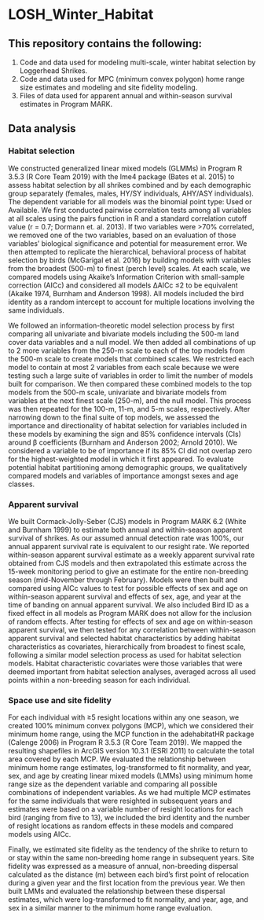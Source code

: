 # LOSH_Winter_Habitat

## This repository contains the following:
1) Code and data used for modeling multi-scale, winter habitat selection by Loggerhead Shrikes.
2) Code and data used for MPC (minimum convex polygon) home range size estimates and modeling and site fidelity modeling.
3) Files of data used for apparent annual and within-season survival estimates in Program MARK.


## Data analysis

### Habitat selection

We constructed generalized linear mixed models (GLMMs) in Program R 3.5.3 (R Core Team 2019) with the lme4 package (Bates et al. 2015) to assess habitat selection by all shrikes combined and by each demographic group separately (females, males, HY/SY individuals, AHY/ASY individuals). The dependent variable for all models was the binomial point type: Used or Available. We first conducted pairwise correlation tests among all variables at all scales using the pairs function in R and a standard correlation cutoff value (r = 0.7; Dormann et. al. 2013). If two variables were >70% correlated, we removed one of the two variables, based on an evaluation of those variables’ biological significance and potential for measurement error. We then attempted to replicate the hierarchical, behavioral process of habitat selection by birds (McGarigal et al. 2016) by building models with variables from the broadest (500-m) to finest (perch level) scales. At each scale, we compared models using Akaike’s Information Criterion with small-sample correction (AICc) and considered all models ΔAICc ≤2 to be equivalent (Akaike 1974, Burnham and Anderson 1998). All models included the bird identity as a random intercept to account for multiple locations involving the same individuals. 

We followed an information-theoretic model selection process by first comparing all univariate and bivariate models including the 500-m land cover data variables and a null model. We then added all combinations of up to 2 more variables from the 250-m scale to each of the top models from the 500-m scale to create models that combined scales. We restricted each model to contain at most 2 variables from each scale because we were testing such a large suite of variables in order to limit the number of models built for comparison. We then compared these combined models to the top models from the 500-m scale, univariate and bivariate models from variables at the next finest scale (250-m), and the null model. This process was then repeated for the 100-m, 11-m, and 5-m scales, respectively. After narrowing down to the final suite of top models, we assessed the importance and directionality of habitat selection for variables included in these models by examining the sign and 85% confidence intervals (CIs) around β coefficients (Burnham and Anderson 2002; Arnold 2010). We considered a variable to be of importance if its 85% CI did not overlap zero for the highest-weighted model in which it first appeared. To evaluate potential habitat partitioning among demographic groups, we qualitatively compared models and variables of importance amongst sexes and age classes.  

### Apparent survival

We built Cormack-Jolly-Seber (CJS) models in Program MARK 6.2 (White and Burnham 1999) to estimate both annual and within-season apparent survival of shrikes. As our assumed annual detection rate was 100%, our annual apparent survival rate is equivalent to our resight rate. We reported within-season apparent survival estimate as a weekly apparent survival rate obtained from CJS models and then extrapolated this estimate across the 15-week monitoring period to give an estimate for the entire non-breeding season (mid-November through February). Models were then built and compared using AICc values to test for possible effects of sex and age on within-season apparent survival and effects of sex, age, and year at the time of banding on annual apparent survival. We also included Bird ID as a fixed effect in all models as Program MARK does not allow for the inclusion of random effects. After testing for effects of sex and age on within-season apparent survival, we then tested for any correlation between within-season apparent survival and selected habitat characteristics by adding habitat characteristics as covariates, hierarchically from broadest to finest scale, following a similar model selection process as used for habitat selection models. Habitat characteristic covariates were those variables that were deemed important from habitat selection analyses, averaged across all used points within a non-breeding season for each individual.

### Space use and site fidelity

For each individual with ≥5 resight locations within any one season, we created 100% minimum convex polygons (MCP), which we considered their minimum home range, using the MCP function in the adehabitatHR package (Calenge 2006) in Program R 3.5.3 (R Core Team 2019). We mapped the resulting shapefiles in ArcGIS version 10.3.1 (ESRI 2011) to calculate the total area covered by each MCP. We evaluated the relationship between minimum home range estimates, log-transformed to fit normality, and year, sex, and age by creating linear mixed models (LMMs) using minimum home range size as the dependent variable and comparing all possible combinations of independent variables. As we had multiple MCP estimates for the same individuals that were resighted in subsequent years and estimates were based on a variable number of resight locations for each bird (ranging from five to 13), we included the bird identity and the number of resight locations as random effects in these models and compared models using AICc. 

Finally, we estimated site fidelity as the tendency of the shrike to return to or stay within the same non-breeding home range in subsequent years. Site fidelity was expressed as a measure of annual, non-breeding dispersal calculated as the distance (m) between each bird’s first point of relocation during a given year and the first location from the previous year. We then built LMMs and evaluated the relationship between these dispersal estimates, which were log-transformed to fit normality, and year, age, and sex in a similar manner to the minimum home range evaluation.
